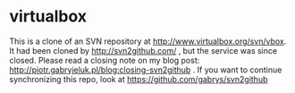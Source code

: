 # virtualbox
This is a clone of an SVN repository at http://www.virtualbox.org/svn/vbox. It had been cloned by http://svn2github.com/ , but the service was since closed.
Please read a closing note on my blog post: http://piotr.gabryjeluk.pl/blog:closing-svn2github . If you want to continue synchronizing this repo, 
look at https://github.com/gabrys/svn2github 
